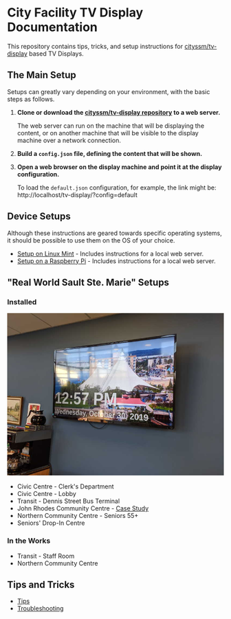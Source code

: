 # City Facility TV Display Documentation

This repository contains tips, tricks, and setup instructions
for [cityssm/tv-display](https://github.com/cityssm/tv-display) based
TV Displays.

## The Main Setup

Setups can greatly vary depending on your environment, with the basic steps as
follows.

1. **Clone or download the
   [cityssm/tv-display repository](https://github.com/cityssm/tv-display) to a
   web server.**

   The web server can run on the machine that will be displaying the content,
   or on another machine that will be visible to the display machine over
   a network connection.

2. **Build a `config.json` file, defining the content that will be shown.**

3. **Open a web browser on the display machine and point it at the display
   configuration.**

   To load the `default.json` configuration, for example, the link might be:
   http://localhost/tv-display/?config=default


## Device Setups

Although these instructions are geared towards specific operating systems,
it should be possible to use them on the OS of your choice.

- [Setup on Linux Mint](deviceSetup/linuxMint.md) - Includes instructions for
  a local web server.
- [Setup on a Raspberry Pi](deviceSetup/raspberryPi.md) - Includes instructions
  for a local web server.


## "Real World Sault Ste. Marie" Setups

### Installed

![Seniors TV Display at the Northern Community Centre](realWorld/nccSeniors.jpg)

- Civic Centre - Clerk's Department
- Civic Centre - Lobby
- Transit - Dennis Street Bus Terminal
- John Rhodes Community Centre - [Case Study](realWorld/johnRhodes.md)
- Northern Community Centre - Seniors 55+
- Seniors' Drop-In Centre

### In the Works

- Transit - Staff Room
- Northern Community Centre


## Tips and Tricks

- [Tips](tipsAndTricks/tips.md)
- [Troubleshooting](tipsAndTricks/troubleshooting.md)

